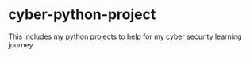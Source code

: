 # cyber-python-project
This includes my python projects to help for my cyber security learning journey
